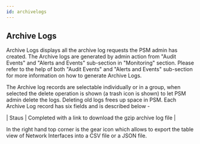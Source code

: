 ```yaml
---
id: archivelogs
---
```


## Archive Logs

Archive Logs displays all the archive log requests the PSM admin has created. The Archive logs are generated by admin action from "Audit Events" and "Alerts and Events" sub-section in "Monitoring" section. Please refer to the help of both "Audit Events" and "Alerts and Events" sub-section for more information on how to generate Archive Logs.

The Archive log records are selectable individually or in a group, when selected the delete operation is shown (a trash icon is shown) to let PSM admin delete the logs. Deleting old logs frees up space in PSM. Each Archive Log record has six fields and is described below -

<load-table group:monitoring obj:ApiObjectMeta
            include:name >
<load-table group:monitoring obj:MonitoringArchiveRequestSpec
            include:type omitHeader:true>
<load-table group:monitoring obj:ApiObjectMeta
            include:creation-time omitHeader:true>
<load-table group:monitoring obj:MonitoringArchiveQuery
            include:start-time omitHeader:true>
<load-table group:monitoring obj:MonitoringArchiveQuery
            include:end-time omitHeader:true>
| Staus | Completed with a link to download the gzip archive log file |

In the right hand top corner is the gear icon which allows to export the table view of Network Interfaces into a CSV file or a JSON file.